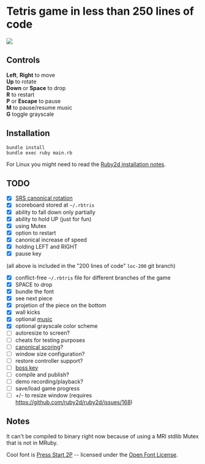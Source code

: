 # Tetris game in less than 250 lines of code

![](https://storage.googleapis.com/rbtris.github.nakilon.pro/screenshot10.png)

## Controls

**Left**, **Right** to move  
**Up** to rotate  
**Down** or **Space** to drop  
**R** to restart  
**P** or **Escape** to pause  
**M** to pause/resume music  
**G** toggle grayscale

## Installation

```
bundle install
bundle exec ruby main.rb
```

For Linux you might need to read the [Ruby2d installation notes](http://www.ruby2d.com/learn/linux/#install-packages).

## TODO

* [x] [SRS canonical rotation](https://tetris.fandom.com/wiki/SRS)
* [x] scoreboard stored at `~/.rbtris`
* [x] ability to fall down only partially
* [x] ability to hold UP (just for fun)
* [x] using Mutex
* [x] option to restart
* [x] canonical increase of speed
* [x] holding LEFT and RIGHT
* [x] pause key

(all above is included in the "200 lines of code" `loc-200` git branch)

* [x] conflict-free `~/.rbtris` file for different branches of the game
* [x] SPACE to drop
* [x] bundle the font
* [x] see next piece
* [x] projetion of the piece on the bottom
* [x] wall kicks
* [x] optional [music](https://en.wikipedia.org/wiki/Tetris#Music)
* [x] optional grayscale color scheme
* [ ] autoresize to screen?
* [ ] cheats for testing purposes
* [ ] [canonical scoring](https://tetris.fandom.com/wiki/Scoring)?
* [ ] window size configuration?
* [ ] restore controller support?
* [ ] [boss key](https://en.wikipedia.org/wiki/Boss_key)
* [ ] compile and publish?
* [ ] demo recording/playback?
* [ ] save/load game progress
* [ ] +/- to resize window (requires https://github.com/ruby2d/ruby2d/issues/168)

## Notes

It can't be compiled to binary right now because of using a MRI stdlib Mutex that is not in MRuby.

Cool font is [Press Start 2P](https://fonts.google.com/specimen/Press+Start+2P) -- licensed under the [Open Font License](LICENSE.OFL-1.1.txt).
